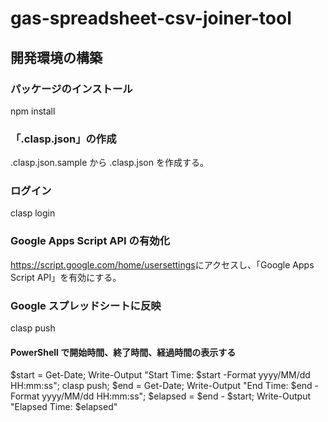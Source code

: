 # gas-spreadsheet-csv-joiner-tool

## 開発環境の構築

### パッケージのインストール

npm install

### 「.clasp.json」の作成

.clasp.json.sample から .clasp.json を作成する。

### ログイン

clasp login

### Google Apps Script API の有効化

<https://script.google.com/home/usersettings>にアクセスし、「Google Apps Script API」を有効にする。

### Google スプレッドシートに反映

clasp push

#### PowerShell で開始時間、終了時間、経過時間の表示する

$start = Get-Date; Write-Output "Start Time: $start -Format yyyy/MM/dd HH:mm:ss"; clasp push; $end = Get-Date; Write-Output "End Time: $end -Format yyyy/MM/dd HH:mm:ss"; $elapsed = $end - $start; Write-Output "Elapsed Time: $elapsed"
